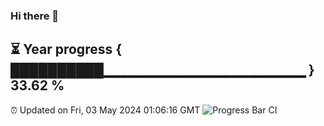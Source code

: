 ### Hi there 👋
⏳ Year progress { ██████████▁▁▁▁▁▁▁▁▁▁▁▁▁▁▁▁▁▁▁▁ } 33.62 %
---
⏰ Updated on Fri, 03 May 2024 01:06:16 GMT
![Progress Bar CI](https://github.com/liununu/liununu/workflows/Progress%20Bar%20CI/badge.svg)
